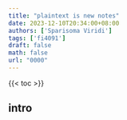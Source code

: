 ```yaml
---
title: "plaintext is new notes"
date: 2023-12-10T20:34:00+08:00
authors: ['Sparisoma Viridi']
tags: ['fi4091']
draft: false
math: false
url: "0000"
---
```

{{< toc >}}


## intro
